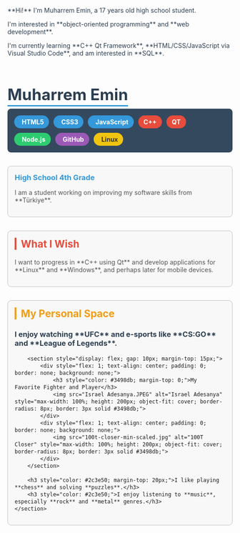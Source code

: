<p style="color: #2c3e50;"><i class="fa-solid fa-user-tie"></i> **Hi!** I'm Muharrem Emin, a 17 years old high school student.</p>
<p style="color: #2c3e50;"><i class="fa-solid fa-laptop-code"></i> I'm interested in **object-oriented programming** and **web development**.</p>
<p style="color: #2c3e50;"><i class="fa-solid fa-graduation-cap"></i> I'm currently learning **C++ Qt Framework**, **HTML/CSS/JavaScript via Visual Studio Code**, and am interested in **SQL**.</p>

<h1 style="color: #2c3e50; font-size: 2.5em; margin-bottom: 5px; border-bottom: 3px solid #3498db; display: inline-block; padding-bottom: 3px;">Muharrem Emin</h1>

<div style="padding: 15px; background-color: #34495e; border-radius: 8px; margin-bottom: 30px; display: flex; flex-wrap: wrap; gap: 10px;">
    <p style="display: inline-block; background-color: #3498db; color: white; padding: 6px 12px; border-radius: 15px; margin: 0; font-weight: bold;"><i class="fa-brands fa-html5" style="margin-right: 5px;"></i>HTML5</p>
    <p style="display: inline-block; background-color: #3498db; color: white; padding: 6px 12px; border-radius: 15px; margin: 0; font-weight: bold;"><i class="fa-brands fa-css3-alt" style="margin-right: 5px;"></i>CSS3</p>
    <p style="display: inline-block; background-color: #3498db; color: white; padding: 6px 12px; border-radius: 15px; margin: 0; font-weight: bold;"><i class="fa-brands fa-js" style="margin-right: 5px;"></i>JavaScript</p>
    <p style="display: inline-block; background-color: #e74c3c; color: white; padding: 6px 12px; border-radius: 15px; margin: 0; font-weight: bold;">C++</p>
    <p style="display: inline-block; background-color: #e74c3c; color: white; padding: 6px 12px; border-radius: 15px; margin: 0; font-weight: bold;">QT</p>
    <p style="display: inline-block; background-color: #2ecc71; color: white; padding: 6px 12px; border-radius: 15px; margin: 0; font-weight: bold;"><i class="fa-brands fa-node" style="margin-right: 5px;"></i>Node.js</p>
    <p style="display: inline-block; background-color: #9b59b6; color: white; padding: 6px 12px; border-radius: 15px; margin: 0; font-weight: bold;"><i class="fa-brands fa-github" style="margin-right: 5px;"></i>GitHub</p>
    <p style="display: inline-block; background-color: #f1c40f; color: #333; padding: 6px 12px; border-radius: 15px; margin: 0; font-weight: bold;"><i class="fa-brands fa-linux" style="margin-right: 5px;"></i>Linux</p>
</div>

<div style="padding: 15px; border: 1px solid #bdc3c7; border-radius: 8px; margin-bottom: 30px; background-color: #f8f8f8;">
    <h3 style="color: #3498db; margin-top: 0; margin-bottom: 15px;">High School 4th Grade</h3>
    <p style="color: #555;">I am a student working on improving my software skills from **Türkiye**.</p>
</div>

<div style="padding: 15px; border: 1px solid #bdc3c7; border-radius: 8px; margin-bottom: 30px; background-color: #f8f8f8;">
    <h2 style="color: #e74c3c; font-size: 1.6em; border-left: 4px solid #e74c3c; padding-left: 10px; margin-top: 0;">What I Wish</h2>
    <p style="color: #555;">I want to progress in **C++ using Qt** and develop applications for **Linux** and **Windows**, and perhaps later for mobile devices.</p>
</div>

<div style="padding: 15px; border: 1px solid #bdc3c7; border-radius: 8px; background-color: #f8f8f8;">
    <h2 style="color: #f39c12; font-size: 1.6em; border-left: 4px solid #f39c12; padding-left: 10px; margin-top: 0;">My Personal Space</h2>
    <section>
        <h3 style="color: #2c3e50;">I enjoy watching **UFC** and e-sports like **CS:GO** and **League of Legends**.</h3>
        
        <section style="display: flex; gap: 10px; margin-top: 15px;">
            <div style="flex: 1; text-align: center; padding: 0; border: none; background: none;">
                <h3 style="color: #3498db; margin-top: 0;">My Favorite Fighter and Player</h3>
                <img src="Israel Adesanya.JPEG" alt="Israel Adesanya" style="max-width: 100%; height: 200px; object-fit: cover; border-radius: 8px; border: 3px solid #3498db;">
            </div>
            <div style="flex: 1; text-align: center; padding: 0; border: none; background: none;">
                <img src="100t-closer-min-scaled.jpg" alt="100T Closer" style="max-width: 100%; height: 200px; object-fit: cover; border-radius: 8px; border: 3px solid #3498db;">
            </div>
        </section>
        
        <h3 style="color: #2c3e50; margin-top: 20px;">I like playing **chess** and solving **puzzles**.</h3>
        <h3 style="color: #2c3e50;">I enjoy listening to **music**, especially **rock** and **metal** genres.</h3>
    </section>
</div>
